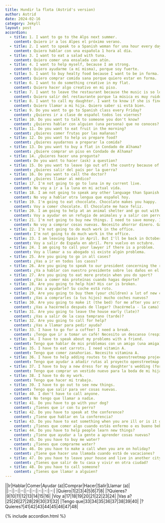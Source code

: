 ```yaml
---
title: Hundir la flota (Astrid's version)
author: Astrid
date: 2024-02-16
category: Jekyll
layout: post
accordion: 
  - title: 1. I want to go to the Alps next summer.
    content: Quiero ir a los Alpes el próximo verano. 
  - title: 2. I want to speak to a Spanish woman for una hour every day.
    content: Quiero hablar con una española 1 hora al día.
  - title: 3. I want to eat a salad with tuna.
    content: Quiero comer una ensalada con atún.
  - title: 4. I want to help myself, because I am strong.
    content: Quiero ayudarme (a mí misma), porque soy fuerte.
  - title: 5. I want to buy healty food because I want to be in forma.
    content: Quiero comprar comida sana porque quiero estar en forma.
  - title: 6. I want to do something creative in my flat.
    content: Quiero hacer algo creativo en mi piso.
  - title: 7. I want to leave the restaurant because the music is so loud.
    content: Quiero salir del restaurante porque la música es muy ruidosa (fuerte).
  - title: 8. I want to call my daughter. I want to know if she is fine.
    content: Quiero llamar a mi hija. Quiero saber si está bien.
  - title: 9. Do you want to go to Spanish class every Friday?
    content: ¿Quieres ir a clase de español todos los viernes?
  - title: 10. Do you want to talk to someone you don't know? 
    content: ¿Quieres hablar con alguien (una persona) que no conoces?
  - title: 11. Do you want to eat fruit in the morning?  
    content: ¿Quieres comer frutas por las mañanas?
  - title: 12. Do you want to help us prepare food?  
    content: ¿Quieres ayudarnos a preparar la comida?
  - title: 13. Do you want to buy a flat in Condado de Alhama?  
    content: ¿Quiere comprar un piso en Condado de Alhama?
  - title: 14. ¿Quieres hacer una pregunta?
    content: Do you want to hacer (ask) a question?
  - title: 15. Do you want to leave (go out of) the country because of the war? 
    content: ¿Quieres salir del país por la guerra?
  - title: 16. Do you want to call the doctor?
    content: ¿Quieres llamar al médico?
  - title: 17. I'm not going to go to luna in my current live.  
    content: No voy a ir a la luna en mi actual vida.
  - title: 18. I am not going to speak any other language than Spanish today. 
    content: No voy a hablar otra lengua que español hoy.
  - title: 19. I'm going to eat chocolate. Chocolate makes you happy.
    content: Voy a comer chocolate. El Chocolate me hace feliz.
  - title: 20. I am going to help at an animal shelter and go out with dogs.
    content: Voy a ayudar en un refugio de animales y a salir con perros.
  - title: 21. I'm not going to buy new things. I need to save money. I spend too much.
    content: No voy a comprar cosas nuevas. Necesito ahorrar dinero. Gasto demasiado.
  - title: 22. I'm not going to do much work in the office.
    content: I'm not going to do much work in the office.
  - title: 23. I am leaving Spain in April. But I'll be back in October. 
    content: Voy a salir de España en abril. Pero vuelvo en octubre.
  - title: 24. I am going to call your lawyer if there is a problem.
    content: Voy a llamar a su abogado si existe algún problema.
  - title: 25. Are you going to go in all cases?  
    content: ¿Vas a ir en todos los casos?
  - title: 26. Are you going to speak to our president concerning the roof damage ?  
    content: ¿Va a hablar con nuestro presidente sobre los daños en el techo?
  - title: 27. Are you going to eat more protein when you do sport?
    content: ¿Vas a comer más proteínas cuando hagas deporte?
  - title: 28. Are you going to help him? His car is broken.
    content: ¿Vas a ayudarle? Su coche está roto.
  - title: 29. Are you going to buy them (your children) a lot of new cars?   
    content: ¿Vas a comprarles (a tus hijos) mucho coches nuevos?
  - title: 30. Are you going to make it (the bed) for me after you arrive?  
    content: ¿Vas a hacérmelo después de llegar? (hacérmela - la cama)
  - title: 31. Are you going to leave the house early (late)?   
    content: ¿Vas a salir de la casa temprano (tarde)?
  - title: 32. Are you going to call for help?
    content: ¿Vas a llamar para pedir ayuda?
  - title: 33. I have to go for a coffee! I need a break.
    content: ¡Tengo que ir a tomar un café! Necesito un descanso (respiro rato).
  - title: 34. I have to speak about my problems with a friend.   
    content: Tengo que hablar de mis problemas con un amigo (una amiga).
  - title: 35. I have to eat carrots. I need vitamin A.
    content: Tengo que comer zanahorias. Necesito vitamina A.
  - title: 36. I have to help adding routes to the openstreetmap project. There are still many missing. (I have to help to remove bad routes from the openstreetmap project.) 
    content: Tengo que ayudar a añadir rutas al proyecto openstreetmap. Todavía faltan muchos. (Tengo que ayudar a eliminar las rutas malas del proyecto openstreetmap.)
  - title: 37. I have to buy a new dress for my daughter's wedding (for the funeral of a friend).  
    content: Tengo que comprar un vestido nuevo para la boda de mi hija (para el funeral de un amigo).
  - title: 38. I have to do my work.  
    content: Tengo que hacer mi trabajo.
  - title: 39. I have to go out to see new things. 
    content: Tengo que salir para ver cosas nuevas.
  - title: 40. I don't have to call anyone.  
    content: No tengo que llamar a nadie.
  - title: 41. Do you have to go with your dog?
    content: ¿Tienes que ir con tu perro?
  - title: 42. Do you have to speak at the conference?
    content: ¿Tiene que hablar en la conferencia?
  - title: 43. Do you have to eat something when you are ill or is it good to drink only water?
    content: ¿Tienes que comer algo cuando estás enfermo o es bueno beber solamente agua?
  - title: 44. Do you have to help people learn new things?
    content: ¿Tiene que ayudar a la gente a aprender cosas nuevas?
  - title: 45. Do you have to buy me water? 
    content: ¿Tienes que comprarme water?
  - title: 46. Do you have to make a call when you are on holiday?  
    content: ¿Tiene que hacer una llamada cuando está de vacaciones?
  - title: 47. Do you have to leave your house and live in another city
    content: ¿Tienes que salir de tu casa y vivir en otra ciudad?
  - title: 48. Do you have to call someone?
    content: ¿Tienes que llamar a alguien?
---
```


||Ir|Hablar|Comer|Ayudar (a)|Comprar|Hacer|Salir|Llamar (a)|
||:-:|:-:|:-:|:-:|:-:|:-:|:-:|:-:|
|Quiero|1|2|3|4|5|6|7|8|
|?Quieres?|9|10|11|12|13|14|15|16|
|Voy a|17|18|19|20|21|22|23|24|
|Vas a?|25|26|27|28|29|30|31|32|
|Tengo que|33|34|35|36|37|38|39|40|
|?Quieres?|41|42|43|44|45|46|47|48|


{% include accordion.html %}

